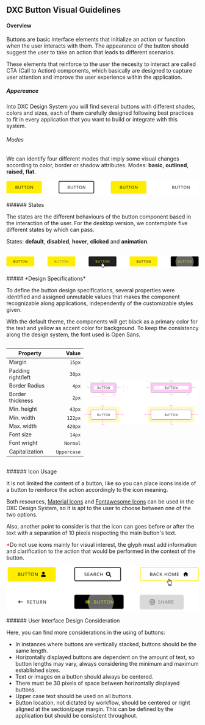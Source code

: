 ## DXC Button Visual Guidelines

#### Overview

Buttons are basic interface elements that initialize an action or function when the user interacts with them. The appearance of the button should suggest the user to take an action that leads to different scenarios.

These elements that reinforce to the user the necesity to interact are called CTA (Call to Action) components, which basically are designed to capture user attention and improve the user experience within the application.
<br />
##### *Appereance*

Into DXC Design System you will find several buttons with different shades, colors and sizes, each of them carefully designed following best practices to fit in every application that you want to build or integrate with this system.
<br />
###### Modes

We can identify four different modes that imply some visual changes according to color, border or shadow attributes.
Modes: __basic__, __outlined__, __raised__, __flat__.
<br>
<div style="display: flex; justify-content: center;">
<img src="images/button_modes.svg" alt="Button modes example">
</div>
<br>
###### States

The states are the different behaviours of the button component based in the interaction of the user.
For the desktop version, we contemplate five different states by which can pass.

States: __default__, __disabled__, __hover__, __clicked__ and __animation__.  
<br>
<div style="display: flex; justify-content: center;">
<img src="images/button_states.svg" alt="Button states example">
</div>
<br>
##### *Design Specifications*

To define the button design specifications, several properties were identified and assigned unmutable values ​​that makes the component recognizable along applications, independently of the customizable styles given.

With the default theme, the components will get black as a primary color for the text and yellow as accent color for background. To keep the consistency along the design system, the font used is Open Sans.

<div style="display: flex; align-items: center;"> 

| Property           | Value|
|--------------------|------:|
| Margin            | `15px` |
| Padding right/left | `30px` |
| Border Radius | `4px` |
| Border thickness| `2px` |
| Min. height| `43px` |
| Min. width| `122px` |
| Max. width| `420px` |
| Font size| `14px` |
| Font wright| `Normal` |
| Capitalization | `Uppercase` |

<img src="images/button_specs.svg" style="width: 60%">

</div>
<br />
###### Icon Usage

It is not limited the content of a button, like so you can place icons inside of a button to reinforce the action accordingly to the icon meaning.

Both resources, [Material Icons](https://material.io/tools/icons) and [Fontawesome Icons](https://fontawesome.com/icons) can be used in the DXC Design System, so it is apt to the user to choose between one of the two options.

Also, another point to consider is that the icon can goes before or after the text with a separation of 10 pixels respecting the main button's text.

<span style="color: red">*</span>Do not use icons mainly for visual interest, the glyph must add information and clarification to the action that would be performed in the context of the button.
<br>

<div style="display: flex; justify-content: center;">
<img src="images/button_icon.svg" alt="Button with icon examples">
</div>

<br />
###### User Interface Design Consideration

Here, you can find more considerations in the using of buttons:

- In instances where buttons are vertically stacked, buttons should be the same length.
- Horizontally displayed buttons are dependent on the amount of text, so button lengths may vary, always considering the minimum and maximum established sizes.
- Text or images on a button should always be centered.
- There must be 30 pixels of space between horizontally displayed buttons.
- Upper case text should be used on all buttons.
- Button location, not dictated by workflow, should be centered or right aligned at the section/page margin. This can be defined by the application but should be consistent throughout.
